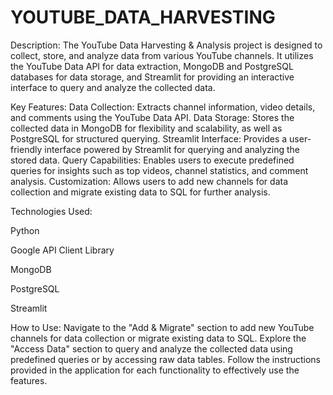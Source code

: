 # YOUTUBE_DATA_HARVESTING

Description: The YouTube Data Harvesting & Analysis project is designed to collect, store, and analyze data from various YouTube channels. It utilizes the YouTube Data API for data extraction, MongoDB and PostgreSQL databases for data storage, and Streamlit for providing an interactive interface to query and analyze the collected data.

Key Features: Data Collection: Extracts channel information, video details, and comments using the YouTube Data API. Data Storage: Stores the collected data in MongoDB for flexibility and scalability, as well as PostgreSQL for structured querying. Streamlit Interface: Provides a user-friendly interface powered by Streamlit for querying and analyzing the stored data. Query Capabilities: Enables users to execute predefined queries for insights such as top videos, channel statistics, and comment analysis. Customization: Allows users to add new channels for data collection and migrate existing data to SQL for further analysis.

Technologies Used:

Python

Google API Client Library

MongoDB

PostgreSQL

Streamlit

How to Use: Navigate to the "Add & Migrate" section to add new YouTube channels for data collection or migrate existing data to SQL. Explore the "Access Data" section to query and analyze the collected data using predefined queries or by accessing raw data tables. Follow the instructions provided in the application for each functionality to effectively use the features.

